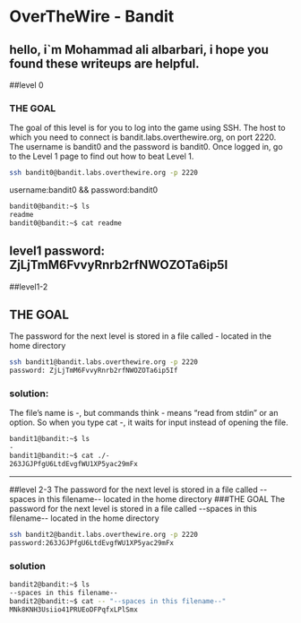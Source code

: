 # OverTheWire - Bandit
hello, i`m Mohammad ali albarbari, i hope you found these writeups are helpful.
---
##level 0
### THE GOAL
The goal of this level is for you to log into the game using SSH. The host to which you need to connect is bandit.labs.overthewire.org, on port 2220. The username is bandit0 and the password is bandit0. Once logged in, go to the Level 1 page to find out how to beat Level 1.
```bash
ssh bandit0@bandit.labs.overthewire.org -p 2220
```
username:bandit0 && password:bandit0
```bash
bandit0@bandit:~$ ls
readme
bandit0@bandit:~$ cat readme
```
level1 password:  ZjLjTmM6FvvyRnrb2rfNWOZOTa6ip5I
---
##level1-2
## THE GOAL
The password for the next level is stored in a file called - located in the home directory

```bash
ssh bandit1@bandit.labs.overthewire.org -p 2220
password: ZjLjTmM6FvvyRnrb2rfNWOZOTa6ip5If
```
### solution:
The file’s name is -, but commands think - means “read from stdin” or an option.
So when you type cat -, it waits for input instead of opening the file.
```bash 
bandit1@bandit:~$ ls
-
bandit1@bandit:~$ cat ./-
263JGJPfgU6LtdEvgfWU1XP5yac29mFx
```
---
##level 2-3
The password for the next level is stored in a file called --spaces in this filename-- located in the home directory
###THE GOAL
The password for the next level is stored in a file called --spaces in this filename-- located in the home directory
```bash
ssh bandit2@bandit.labs.overthewire.org -p 2220
password:263JGJPfgU6LtdEvgfWU1XP5yac29mFx
```
### solution 
```bash
bandit2@bandit:~$ ls
--spaces in this filename--
bandit2@bandit:~$ cat -- "--spaces in this filename--"
MNk8KNH3Usiio41PRUEoDFPqfxLPlSmx
``` 







